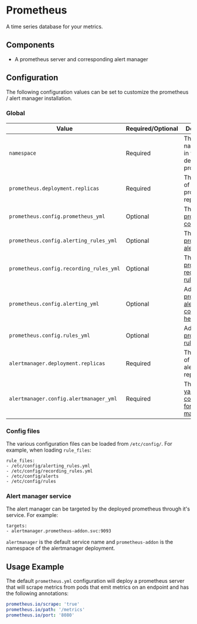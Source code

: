 # Prometheus

A time series database for your metrics.

## Components

- A prometheus server and corresponding alert manager

## Configuration

The following configuration values can be set to customize the prometheus / alert manager installation.

### Global

| Value | Required/Optional | Description |
|-------|-------------------|-------------|
| `namespace` | Required | The namespace in which to deploy prometheus. |
| `prometheus.deployment.replicas` | Required | The number of prometheus replicas. |
| `prometheus.config.prometheus_yml` | Optional | The [global prometheus configuration](https://www.prometheus.io/docs/prometheus/latest/configuration/configuration/) |
| `prometheus.config.alerting_rules_yml` | Optional | The [prometheus alerting rules](https://www.prometheus.io/docs/prometheus/latest/configuration/alerting_rules/) |
| `prometheus.config.recording_rules_yml` | Optional | The [prometheus recording rules](https://www.prometheus.io/docs/prometheus/latest/configuration/recording_rules/) |
| `prometheus.config.alerting_yml` | Optional | Additional [prometheus alerts can be configured here](https://www.prometheus.io/docs/prometheus/latest/configuration/alerting_rules/) |
| `prometheus.config.rules_yml` | Optional | Additional [prometheus rules](https://www.prometheus.io/docs/prometheus/latest/configuration/recording_rules/) |
| `alertmanager.deployment.replicas` | Required | The number of alertmanager replicas. |
| `alertmanager.config.alertmanager_yml` | Required | The [global yaml configuration for alert manager](https://www.prometheus.io/docs/alerting/latest/configuration/) |

### Config files

The various configuration files can be loaded from `/etc/config/`.
For example, when loading `rule_files`:

```text
rule_files:
- /etc/config/alerting_rules.yml
- /etc/config/recording_rules.yml
- /etc/config/alerts
- /etc/config/rules
```

### Alert manager service

The alert manager can be targeted by the deployed prometheus through it's service.
For example:

```text
targets:
- alertmanager.prometheus-addon.svc:9093
```

`alertmanager` is the default service name and `prometheus-addon` is the namespace of the alertmanager deployment.

## Usage Example

The default `prometheus.yml` configuration will deploy a prometheus server
that will scrape metrics from pods that emit metrics
on an endpoint and has the following annotations:

```yaml
prometheus.io/scrape: 'true'
prometheus.io/path: '/metrics'
prometheus.io/port: '8080'
```
